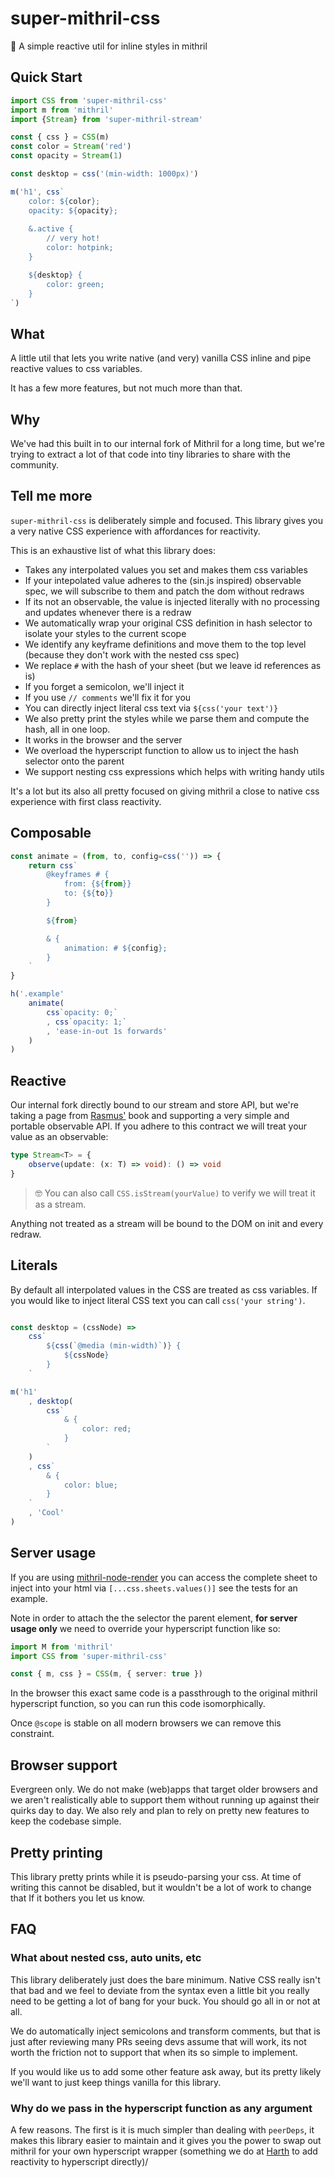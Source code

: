 # super-mithril-css

🎨 A simple reactive util for inline styles in mithril

## Quick Start

```typescript
import CSS from 'super-mithril-css'
import m from 'mithril'
import {Stream} from 'super-mithril-stream'

const { css } = CSS(m)
const color = Stream('red')
const opacity = Stream(1)

const desktop = css('(min-width: 1000px)')

m('h1', css`
    color: ${color};
    opacity: ${opacity};
    
    &.active {
        // very hot!
        color: hotpink;
    }

    ${desktop} {
        color: green;
    }
`)
```

## What

A little util that lets you write native (and very) vanilla CSS inline and pipe reactive values to css variables.

It has a few more features, but not much more than that.

## Why

We've had this built in to our internal fork of Mithril for a long time, but we're trying to extract a lot of that code into tiny libraries to share with the community.

## Tell me more

`super-mithril-css` is deliberately simple and focused.  This library gives you a very native CSS experience with affordances for reactivity.

This is an exhaustive list of what this library does:

- Takes any interpolated values you set and makes them css variables
- If your intepolated value adheres to the (sin.js inspired) observable spec, we will subscribe to them and patch the dom without redraws
- If its not an observable, the value is injected literally with no processing and updates whenever there is a redraw
- We automatically wrap your original CSS definition in hash selector to isolate your styles to the current scope
- We identify any keyframe definitions and move them to the top level (because they don't work with the nested css spec)
- We replace `#` with the hash of your sheet (but we leave id references as is)
- If you forget a semicolon, we'll inject it
- If you use `// comments` we'll fix it for you
- You can directly inject literal css text via `${css('your text')}`
- We also pretty print the styles while we parse them and compute the hash, all in one loop.
- It works in the browser and the server
- We overload the hyperscript function to allow us to inject the hash selector onto the parent
- We support nesting css expressions which helps with writing handy utils

It's a lot but its also all pretty focused on giving mithril a close to native css experience with first class reactivity.

## Composable

```typescript
const animate = (from, to, config=css('')) => {
    return css`
        @keyframes # {
            from: {${from}}
            to: {${to}}
        }

        ${from}

        & {
            animation: # ${config};
        }
    `
}

h('.example'
    animate(
        css`opacity: 0;`
        , css`opacity: 1;`
        , 'ease-in-out 1s forwards'
    )
)
```

## Reactive

Our internal fork directly bound to our stream and store API, but we're taking a page from [Rasmus'](https://github.com/porsager) book and supporting a very simple and portable observable API.  If you adhere to this contract we will treat your value as an observable:

```typescript
type Stream<T> = {
	observe(update: (x: T) => void): () => void
}
```

> 🤓 You can also call `CSS.isStream(yourValue)` to verify we will treat it as a stream.

Anything not treated as a stream will be bound to the DOM on init and every redraw.

## Literals

By default all interpolated values in the CSS are treated as css variables.  If you would like to inject literal CSS text you can call `css('your string')`.

```typescript

const desktop = (cssNode) =>
    css`
        ${css(`@media (min-width)`)} {
            ${cssNode}
        }
    `

m('h1'
    , desktop(
        css`
            & {
                color: red;
            }
        `
    )
    , css`
        & {
            color: blue;
        }
    `
    , 'Cool'
)
```

## Server usage

If you are using [mithril-node-render](https://github.com/MithrilJS/mithril-node-render) you can access the complete sheet to inject into your html via `[...css.sheets.values()]` see the tests for an example.

Note in order to attach the the selector the parent element, **for server usage only** we need to override your hyperscript function like so:

```typescript
import M from 'mithril'
import CSS from 'super-mithril-css'

const { m, css } = CSS(m, { server: true })
```

In the browser this exact same code is a passthrough to the original mithril hyperscript function, so you can run this code isomorphically.

Once `@scope` is stable on all modern browsers we can remove this constraint.

## Browser support

Evergreen only.  We do not make (web)apps that target older browsers and we aren't realistically able to support them without running up against their quirks day to day.  We also rely and plan to rely on pretty new features to keep the codebase simple.

## Pretty printing

This library pretty prints while it is pseudo-parsing your css.  At time of writing this cannot be disabled, but it wouldn't be a lot of work to change that
If it bothers you let us know.

## FAQ

### What about nested css, auto units, etc

This library deliberately just does the bare minimum.  Native CSS really isn't that bad and we feel to deviate from the syntax even a little bit you really need to be getting a lot of bang for your buck.  You should go all in or not at all.

We do automatically inject semicolons and transform comments, but that is just after reviewing many PRs seeing devs assume that will work, its not worth the friction not to support that when its so simple to implement.

If you would like us to add some other feature ask away, but its pretty likely we'll want to just keep things vanilla for this library.

### Why do we pass in the hyperscript function as any argument

A few reasons.  The first is it is much simpler than dealing with `peerDeps`, it makes this library easier to maintain and it gives you the power to swap out mithril for your own hyperscript wrapper (something we do at [Harth](https://harth.io) to add reactivity to hyperscript directly)/
